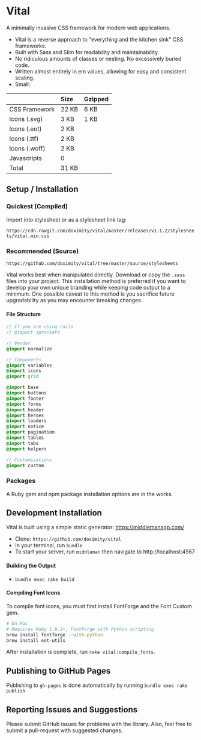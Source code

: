 # Vital

A minimally invasive CSS framework for modern web applications.

- Vital is a reverse approach to "everything and the kitchen sink" CSS frameworks.
- Built with Sass and Slim for readability and maintainability.
- No ridiculous amounts of classes or nesting. No excessively buried code.
- Written almost entirely in em values, allowing for easy and consistent scaling.
- Small:

|                | Size  | Gzipped |
|:---------------|:------|:--------|
| CSS Framework  | 22 KB | 6 KB    |
| Icons (.svg)   | 3 KB  | 1 KB    |
| Icons (.eot)   | 2 KB  |         |
| Icons (.ttf)   | 2 KB  |         |
| Icons (.woff)  | 2 KB  |         |
| Javascripts    | 0     |         |
| Total          | 31 KB |         |

## Setup / Installation

### Quickest (Compiled)

Import into stylesheet or as a stylesheet link tag:

`https://cdn.rawgit.com/doximity/vital/master/releases/v1.1.2/stylesheets/vital.min.css`

### Recommended (Source)

`https://github.com/doximity/vital/tree/master/source/stylesheets`

Vital works best when manipulated directly. Download or copy the `.sass` files into your project. This installation method is preferred if you want to develop your own unique branding while keeping code output to a minimum. One possible caveat to this method is you sacrifice future upgradability as you may encounter breaking changes.

#### File Structure

```sass
// If you are using rails
// @import sprockets

// Vendor
@import normalize

// Components
@import variables
@import icons
@import grid

@import base
@import buttons
@import footer
@import forms
@import header
@import heroes
@import loaders
@import notice
@import pagination
@import tables
@import tabs
@import helpers

// Customizations
@import custom
```

### Packages

A Ruby gem and npm package installation options are in the works.

## Development Installation

Vital is built using a simple static generator: https://middlemanapp.com/

- Clone: `https://github.com/doximity/vital`
- In your terminal, run `bundle`
- To start your server, run `middleman` then navigate to http://localhost:4567

#### Building the Output

- `bundle exec rake build`

#### Compiling Font Icons

To compile font icons, you must first install FontForge and the Font Custom gem.

```bash
# On Mac
# Requires Ruby 1.9.2+, FontForge with Python scripting
brew install fontforge --with-python
brew install eot-utils
```

After installation is complete, run `rake vital:compile_fonts`.

## Publishing to GitHub Pages

Publishing to `gh-pages` is done automatically by running `bundle exec rake publish`

## Reporting Issues and Suggestions

Please submit GitHub issues for problems with the library. Also, feel free to submit a pull-request with suggested changes.
